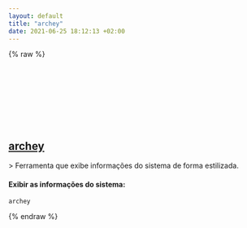 ```yaml
---
layout: default
title: "archey"
date: 2021-06-25 18:12:13 +02:00
---
```

{% raw %}
<h2 id="archey">
  <a href="/pt_br/linux/archey.html">archey</a> <a href="#archey"><svg class="icon">
    <use href="/assets/images/unicode_sprite.svg#link" />
  </svg></a>
</h2>
> Ferramenta que exibe informações do sistema de forma estilizada.

#### Exibir as informações do sistema:
```shell
archey
```
{% endraw %}